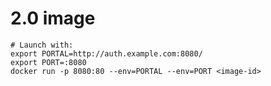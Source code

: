 # 2.0 image

    # Launch with:
    export PORTAL=http://auth.example.com:8080/
    export PORT=:8080
    docker run -p 8080:80 --env=PORTAL --env=PORT <image-id>
